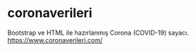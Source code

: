 # coronaverileri
Bootstrap ve HTML ile hazırlanmış Corona (COVID-19) sayacı.
https://www.coronaverileri.com/
